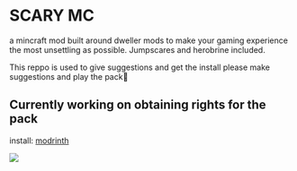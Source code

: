 # SCARY MC

a mincraft mod built around dweller mods to make your gaming experience the most unsettling as possible.
Jumpscares and herobrine included.

This reppo is used to give suggestions and get the install
please make suggestions and play the pack🙏


## Currently working on obtaining rights for the pack


install: [modrinth](http://example.net/)

<img src=https://cdn3.emoji.gg/emojis/6970-realisticskull.png>

